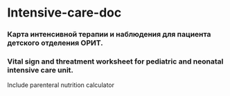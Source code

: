 # Intensive-care-doc

### Карта интенсивной терапии и наблюдения для пациента детского отделения ОРИТ.
### Vital sign and threatment worksheet for pediatric and neonatal intensive care unit.
Include parenteral nutrition calculator
